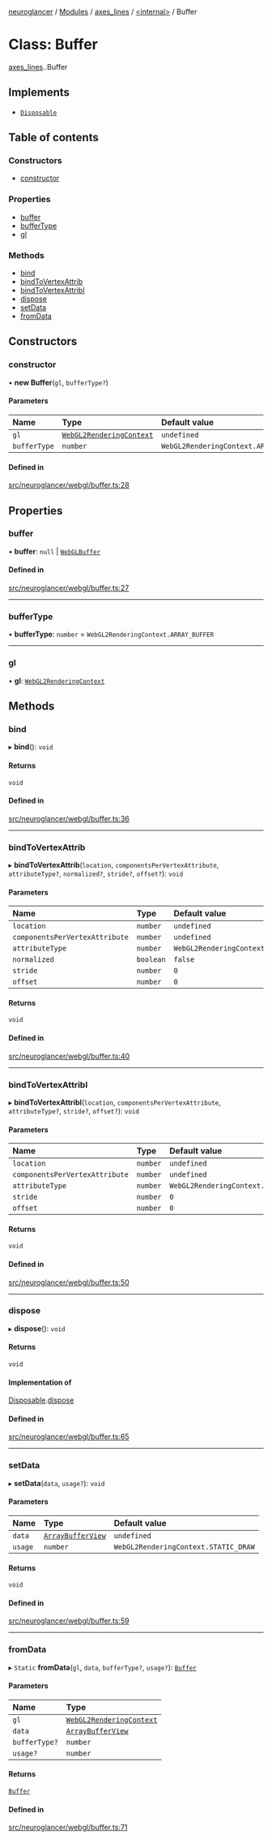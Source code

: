 [neuroglancer](../README.md) / [Modules](../modules.md) / [axes\_lines](../modules/axes_lines.md) / [<internal\>](../modules/axes_lines._internal_.md) / Buffer

# Class: Buffer

[axes_lines](../modules/axes_lines.md).[<internal>](../modules/axes_lines._internal_.md).Buffer

## Implements

- [`Disposable`](../interfaces/axes_lines._internal_.Disposable.md)

## Table of contents

### Constructors

- [constructor](axes_lines._internal_.Buffer.md#constructor)

### Properties

- [buffer](axes_lines._internal_.Buffer.md#buffer)
- [bufferType](axes_lines._internal_.Buffer.md#buffertype)
- [gl](axes_lines._internal_.Buffer.md#gl)

### Methods

- [bind](axes_lines._internal_.Buffer.md#bind)
- [bindToVertexAttrib](axes_lines._internal_.Buffer.md#bindtovertexattrib)
- [bindToVertexAttribI](axes_lines._internal_.Buffer.md#bindtovertexattribi)
- [dispose](axes_lines._internal_.Buffer.md#dispose)
- [setData](axes_lines._internal_.Buffer.md#setdata)
- [fromData](axes_lines._internal_.Buffer.md#fromdata)

## Constructors

### constructor

• **new Buffer**(`gl`, `bufferType?`)

#### Parameters

| Name | Type | Default value |
| :------ | :------ | :------ |
| `gl` | [`WebGL2RenderingContext`](../modules/axes_lines._internal_.md#webgl2renderingcontext) | `undefined` |
| `bufferType` | `number` | `WebGL2RenderingContext.ARRAY_BUFFER` |

#### Defined in

[src/neuroglancer/webgl/buffer.ts:28](https://github.com/ActiveBrainAtlas2/neuroglancer/blob/540617bc/src/neuroglancer/webgl/buffer.ts#L28)

## Properties

### buffer

• **buffer**: ``null`` \| [`WebGLBuffer`](../modules/axes_lines._internal_.md#webglbuffer)

#### Defined in

[src/neuroglancer/webgl/buffer.ts:27](https://github.com/ActiveBrainAtlas2/neuroglancer/blob/540617bc/src/neuroglancer/webgl/buffer.ts#L27)

___

### bufferType

• **bufferType**: `number` = `WebGL2RenderingContext.ARRAY_BUFFER`

___

### gl

• **gl**: [`WebGL2RenderingContext`](../modules/axes_lines._internal_.md#webgl2renderingcontext)

## Methods

### bind

▸ **bind**(): `void`

#### Returns

`void`

#### Defined in

[src/neuroglancer/webgl/buffer.ts:36](https://github.com/ActiveBrainAtlas2/neuroglancer/blob/540617bc/src/neuroglancer/webgl/buffer.ts#L36)

___

### bindToVertexAttrib

▸ **bindToVertexAttrib**(`location`, `componentsPerVertexAttribute`, `attributeType?`, `normalized?`, `stride?`, `offset?`): `void`

#### Parameters

| Name | Type | Default value |
| :------ | :------ | :------ |
| `location` | `number` | `undefined` |
| `componentsPerVertexAttribute` | `number` | `undefined` |
| `attributeType` | `number` | `WebGL2RenderingContext.FLOAT` |
| `normalized` | `boolean` | `false` |
| `stride` | `number` | `0` |
| `offset` | `number` | `0` |

#### Returns

`void`

#### Defined in

[src/neuroglancer/webgl/buffer.ts:40](https://github.com/ActiveBrainAtlas2/neuroglancer/blob/540617bc/src/neuroglancer/webgl/buffer.ts#L40)

___

### bindToVertexAttribI

▸ **bindToVertexAttribI**(`location`, `componentsPerVertexAttribute`, `attributeType?`, `stride?`, `offset?`): `void`

#### Parameters

| Name | Type | Default value |
| :------ | :------ | :------ |
| `location` | `number` | `undefined` |
| `componentsPerVertexAttribute` | `number` | `undefined` |
| `attributeType` | `number` | `WebGL2RenderingContext.UNSIGNED_INT` |
| `stride` | `number` | `0` |
| `offset` | `number` | `0` |

#### Returns

`void`

#### Defined in

[src/neuroglancer/webgl/buffer.ts:50](https://github.com/ActiveBrainAtlas2/neuroglancer/blob/540617bc/src/neuroglancer/webgl/buffer.ts#L50)

___

### dispose

▸ **dispose**(): `void`

#### Returns

`void`

#### Implementation of

[Disposable](../interfaces/axes_lines._internal_.Disposable.md).[dispose](../interfaces/axes_lines._internal_.Disposable.md#dispose)

#### Defined in

[src/neuroglancer/webgl/buffer.ts:65](https://github.com/ActiveBrainAtlas2/neuroglancer/blob/540617bc/src/neuroglancer/webgl/buffer.ts#L65)

___

### setData

▸ **setData**(`data`, `usage?`): `void`

#### Parameters

| Name | Type | Default value |
| :------ | :------ | :------ |
| `data` | [`ArrayBufferView`](../interfaces/axes_lines._internal_.ArrayBufferView.md) | `undefined` |
| `usage` | `number` | `WebGL2RenderingContext.STATIC_DRAW` |

#### Returns

`void`

#### Defined in

[src/neuroglancer/webgl/buffer.ts:59](https://github.com/ActiveBrainAtlas2/neuroglancer/blob/540617bc/src/neuroglancer/webgl/buffer.ts#L59)

___

### fromData

▸ `Static` **fromData**(`gl`, `data`, `bufferType?`, `usage?`): [`Buffer`](axes_lines._internal_.Buffer.md)

#### Parameters

| Name | Type |
| :------ | :------ |
| `gl` | [`WebGL2RenderingContext`](../modules/axes_lines._internal_.md#webgl2renderingcontext) |
| `data` | [`ArrayBufferView`](../interfaces/axes_lines._internal_.ArrayBufferView.md) |
| `bufferType?` | `number` |
| `usage?` | `number` |

#### Returns

[`Buffer`](axes_lines._internal_.Buffer.md)

#### Defined in

[src/neuroglancer/webgl/buffer.ts:71](https://github.com/ActiveBrainAtlas2/neuroglancer/blob/540617bc/src/neuroglancer/webgl/buffer.ts#L71)
